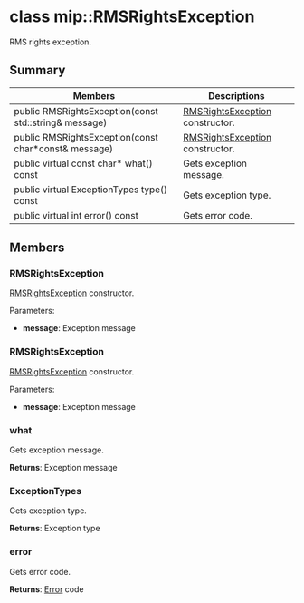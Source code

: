 # class mip::RMSRightsException 
RMS rights exception.
  
## Summary
 Members                        | Descriptions                                
--------------------------------|---------------------------------------------
 public RMSRightsException(const std::string& message)  |  [RMSRightsException](class_mip_rmsrightsexception.md) constructor.
 public RMSRightsException(const char*const& message)  |  [RMSRightsException](class_mip_rmsrightsexception.md) constructor.
 public virtual const char* what() const  |  Gets exception message.
 public virtual ExceptionTypes type() const  |  Gets exception type.
 public virtual int error() const  |  Gets error code.
  
## Members
  
### RMSRightsException
[RMSRightsException](class_mip_rmsrightsexception.md) constructor.

Parameters:  
* **message**: Exception message


  
### RMSRightsException
[RMSRightsException](class_mip_rmsrightsexception.md) constructor.

Parameters:  
* **message**: Exception message


  
### what
Gets exception message.

  
**Returns**: Exception message
  
### ExceptionTypes
Gets exception type.

  
**Returns**: Exception type
  
### error
Gets error code.

  
**Returns**: [Error](class_mip_error.md) code